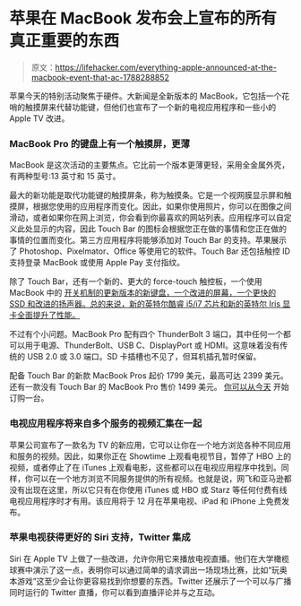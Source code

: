 # 苹果在 MacBook 发布会上宣布的所有真正重要的东西

> 原文：<https://lifehacker.com/everything-apple-announced-at-the-macbook-event-that-ac-1788288852>

苹果今天的特别活动聚焦于硬件。大新闻是全新版本的 MacBook，它包括一个花哨的触摸屏来代替功能键，但他们也宣布了一个新的电视应用程序和一些小的 Apple TV 改进。



### MacBook Pro 的键盘上有一个触摸屏，更薄

MacBook 是这次活动的主要焦点。它比前一个版本更薄更轻，采用全金属外壳，有两种型号:13 英寸和 15 英寸。

最大的新功能是取代功能键的触摸屏条，称为触摸条。它是一个视网膜显示屏和触摸屏，根据您使用的应用程序而变化。因此，如果你使用照片，你可以在图像之间滑动，或者如果你在网上浏览，你会看到你最喜欢的网站列表。应用程序可以自定义此处显示的内容，因此 Touch Bar 的图标会根据您正在做的事情和您正在做的事情的位置而变化。第三方应用程序将能够添加对 Touch Bar 的支持。苹果展示了 Photoshop、Pixelmator、Office 等使用它的软件。Touch Bar 还包括触控 ID 支持登录 MacBook 或使用 Apple Pay 支付指纹。

除了 Touch Bar，还有一个新的、更大的 force-touch 触控板，一个使用 MacBook 中的 [开关机制的更新版本的新键盘，一个改进的屏幕，一个更快的 SSD 和改进的扬声器。总的来说，新的英特尔酷睿 i5/i7 芯片和新的英特尔 Iris 显卡全面提升了性能。](http://www.apple.com/macbook/)

不过有个小问题。MacBook Pro 配有四个 ThunderBolt 3 端口，其中任何一个都可以用于电源、ThunderBolt、USB C、DisplayPort 或 HDMI。这意味着没有传统的 USB 2.0 或 3.0 端口。SD 卡插槽也不见了，但耳机插孔暂时保留。

配备 Touch Bar 的新款 MacBook Pros 起价 1799 美元，最高可达 2399 美元。还有一款没有 Touch Bar 的 MacBook Pro 售价 1499 美元。 [你可以从今天](http://www.apple.com/macbook-pro/) 开始订购一台。

### 电视应用程序将来自多个服务的视频汇集在一起

苹果公司宣布了一款名为 TV 的新应用，它可以让你在一个地方浏览各种不同应用和服务的视频。因此，如果你正在 Showtime 上观看电视节目，暂停了 HBO 上的视频，或者停止了在 iTunes 上观看电影，这些都可以在电视应用程序中找到。同样，你可以在一个地方浏览不同服务提供的所有视频。也就是说，网飞和亚马逊都没有出现在这里，所以它只有在你使用 iTunes 或 HBO 或 Starz 等任何付费有线电视应用程序时才有用。该应用将于 12 月在苹果电视、iPad 和 iPhone 上免费发布。

### 苹果电视获得更好的 Siri 支持，Twitter 集成

Siri 在 Apple TV 上做了一些改进，允许你用它来播放电视直播。他们在大学橄榄球赛中演示了这一点，表明你可以通过简单的请求调出一场现场比赛，比如“玩奥本游戏”这至少会让你更容易找到你想要的东西。Twitter 还展示了一个可以与广播同时运行的 Twitter 直播，你可以看到直播评论并与之互动。